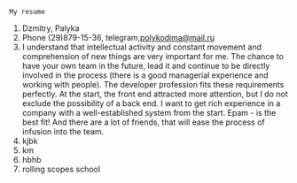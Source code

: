 

```
My resume
```

1. Dzmitry, Palyka
2. Phone (29)879-15-36, telegram,polykodima@mail.ru
3. I understand that intellectual activity and constant movement and comprehension of new things are very important for me. The chance to have your own team in the future, lead it and continue to be directly involved in the process (there is a good managerial experience and working with people). The developer profession fits these requirements perfectly. At the start, the front end attracted more attention, but I do not exclude the possibility of a back end. I want to get rich experience in a company with a well-established system from the start. Epam - is the best fit! And there are a lot of friends, that will ease the process of infusion into the team.
4. kjbk
5. km
6. hbhb
7. rolling scopes school

